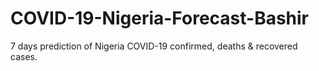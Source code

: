 # COVID-19-Nigeria-Forecast-Bashir
7 days prediction of Nigeria COVID-19 confirmed, deaths &amp; recovered cases.
